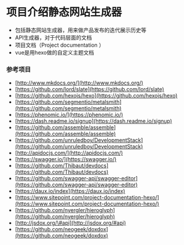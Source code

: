 # 项目介绍静态网站生成器

* 包括静态网站生成器，用来做产品发布的迭代展示历史等
* API生成器，对于代码层面的文档
* 项目文档（Project documentation ）
* vue是用hexo做的自定义主题文档

### 参考项目

* [http://www.mkdocs.org/](http://www.mkdocs.org/)
* [https://github.com/lord/slate](https://github.com/lord/slate)
* [https://github.com/hexojs/hexo](https://github.com/hexojs/hexo)
* [https://github.com/segmentio/metalsmith](https://github.com/segmentio/metalsmith)
* [https://phenomic.io/](https://phenomic.io/)
* [https://dash.readme.io/signup](https://dash.readme.io/signup)
* [https://github.com/assemble/assemble](https://github.com/assemble/assemble)
* [https://github.com/unruledboy/DevelopmentStack](https://github.com/unruledboy/DevelopmentStack)
* [http://apidocjs.com/](http://apidocjs.com/)
* [https://swagger.io/](https://swagger.io/)
* [https://github.com/Thibaut/devdocs](https://github.com/Thibaut/devdocs)
* [https://github.com/swagger-api/swagger-editor](https://github.com/swagger-api/swagger-editor)
* [https://daux.io/index](https://daux.io/index)
* [https://www.sitepoint.com/project-documentation-hexo/](https://www.sitepoint.com/project-documentation-hexo/)
* [https://github.com/nyergler/hieroglyph](https://github.com/nyergler/hieroglyph)
* [http://jsdox.org/\#api](http://jsdox.org/#api)
* [https://github.com/neogeek/doxdox](https://github.com/neogeek/doxdox)



